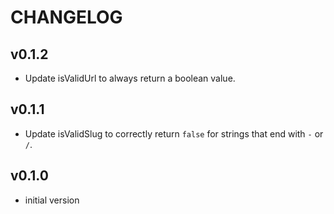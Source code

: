 # CHANGELOG


## v0.1.2
* Update isValidUrl to always return a boolean value.


## v0.1.1
* Update isValidSlug to correctly return `false` for strings that end with `-` or `/`.


## v0.1.0
* initial version
